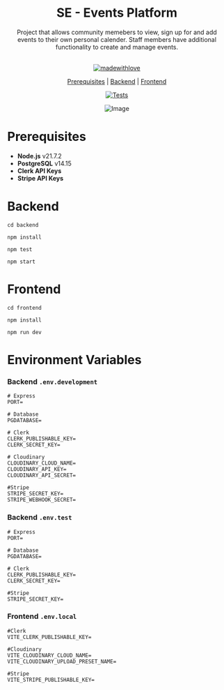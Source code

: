 <div align="center">
<h1> SE - Events Platform</h1> 
Project that allows community memebers to view, sign up for and add events to their own personal calender. Staff members have additional functionality to create and manage events.
<br><br>

[![madewithlove](https://img.shields.io/badge/made_with-❤-red?style=for-the-badge&labelColor=orange
)](https://github.com/Tianyu-00)

[Prerequisites](https://github.com/TianYu-00/SE-Events-Platform?tab=readme-ov-file#prerequisites) | [Backend](https://github.com/TianYu-00/SE-Events-Platform?tab=readme-ov-file#backend) | [Frontend](https://github.com/TianYu-00/SE-Events-Platform?tab=readme-ov-file#frontend)

[![Tests](https://github.com/TianYu-00/SE-Events-Platform/actions/workflows/ci.yml/badge.svg?branch=main)](https://github.com/TianYu-00/SE-Events-Platform/actions/workflows/ci.yml)

![Image](https://github.com/user-attachments/assets/e2e31252-3215-4acb-adc8-5e96ab9557b5)

</div>

# Prerequisites
- **Node.js** v21.7.2
- **PostgreSQL** v14.15
- **Clerk API Keys**
- **Stripe API Keys**

# Backend
```
cd backend
```
```
npm install
```
```
npm test
```
```
npm start
```

# Frontend
```
cd frontend
```
```
npm install
```
```
npm run dev
```

# Environment Variables
### Backend `.env.development`
``` 
# Express
PORT=

# Database
PGDATABASE=

# Clerk
CLERK_PUBLISHABLE_KEY=
CLERK_SECRET_KEY=

# Cloudinary
CLOUDINARY_CLOUD_NAME=
CLOUDINARY_API_KEY=
CLOUDINARY_API_SECRET=

#Stripe
STRIPE_SECRET_KEY=
STRIPE_WEBHOOK_SECRET=
```

### Backend `.env.test`
``` 
# Express
PORT=

# Database
PGDATABASE=

# Clerk
CLERK_PUBLISHABLE_KEY=
CLERK_SECRET_KEY=

#Stripe
STRIPE_SECRET_KEY=
```

### Frontend `.env.local`
```
#Clerk
VITE_CLERK_PUBLISHABLE_KEY=

#Cloudinary
VITE_CLOUDINARY_CLOUD_NAME=
VITE_CLOUDINARY_UPLOAD_PRESET_NAME=

#Stripe
VITE_STRIPE_PUBLISHABLE_KEY=
```